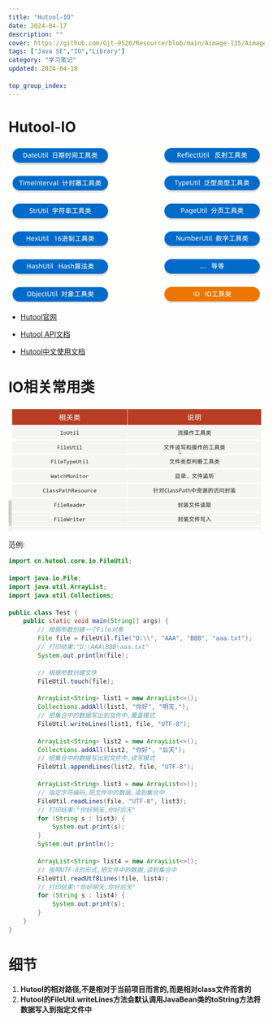 ```yaml
---
title: "Hutool-IO"
date: 2024-04-17
description: ""
cover: https://github.com/Gjt-9520/Resource/blob/main/Aimage-135/Aimage126.jpg?raw=true
tags: ["Java SE","IO","Library"]
category: "学习笔记"
updated: 2024-04-18
 
top_group_index: 
---
```


# Hutool-IO

![Hutool-IO](../images/Hutool.png)

- [Hutool官网](https://hutool.cn/)

- [Hutool API文档](https://apidoc.gitee.com/dromara/hutool/)

- [Hutool中文使用文档](https://hutool.cn/docs/#/)

# IO相关常用类

![IO相关常用类](../images/HutoolIO相关常用类.png)

范例:

```java
import cn.hutool.core.io.FileUtil;

import java.io.File;
import java.util.ArrayList;
import java.util.Collections;

public class Test {
    public static void main(String[] args) {
        // 根据参数创建一个File对象
        File file = FileUtil.file("D:\\", "AAA", "BBB", "aaa.txt");
        // 打印结果:"D:\AAA\BBB\aaa.txt"
        System.out.println(file);

        // 根据参数创建文件
        FileUtil.touch(file);

        ArrayList<String> list1 = new ArrayList<>();
        Collections.addAll(list1, "你好", "明天,");
        // 把集合中的数据写出到文件中,覆盖模式
        FileUtil.writeLines(list1, file, "UTF-8");
        
        ArrayList<String> list2 = new ArrayList<>();
        Collections.addAll(list2, "你好", "后天");
        // 把集合中的数据写出到文件中,续写模式
        FileUtil.appendLines(list2, file, "UTF-8");

        ArrayList<String> list3 = new ArrayList<>();
        // 指定字符编码,把文件中的数据,读到集合中
        FileUtil.readLines(file, "UTF-8", list3);
        // 打印结果:"你好明天,你好后天"
        for (String s : list3) {
            System.out.print(s);
        }
        System.out.println();

        ArrayList<String> list4 = new ArrayList<>();
        // 按照UTF-8的形式,把文件中的数据,读到集合中
        FileUtil.readUtf8Lines(file, list4);
        // 打印结果:"你好明天,你好后天"
        for (String s : list4) {
            System.out.print(s);
        }
    }
}
```

# 细节

1. **Hutool的相对路径,不是相对于当前项目而言的,而是相对class文件而言的**
2. **Hutool的FileUtil.writeLines方法会默认调用JavaBean类的toString方法将数据写入到指定文件中**